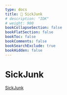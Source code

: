 ```yaml
---
type: docs
title: 🔷 SickJunk
# description: "IDK"
# weight: 900
bookCollapseSection: false
bookFlatSection: false
bookToc: false
bookComments: false
bookSearchExclude: true
bookHidden: false
---
```


# SickJunk

[SickJunk](https://sickjunk.com/?nt)
